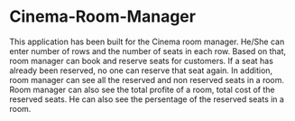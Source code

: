 # Cinema-Room-Manager
This application has been built for the Cinema room manager. He/She can enter number of rows and the number of seats in each row. Based on that, room manager can book and reserve seats for customers. If a seat has already been reserved, no one can reserve that seat again. In addition, room manager can see all the reserved and non reserved seats in a room. Room manager can also see the total profite of a room, total cost of the reserved seats. He can also see the persentage of the reserved seats in a room. 
